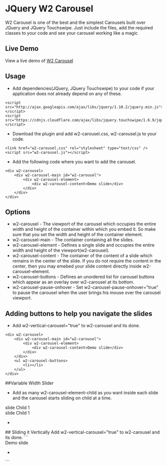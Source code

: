 # JQuery W2 Carousel
W2 Carousel is one of the best and the simplest Carousels built over JQuery and JQuery Touchswipe. Just include the files, add the required classes to your code and see your carousel working like a magic
## Live Demo
View a live demo of [W2 Carousel](http://webwaresindia.com/new/plugins/carousel)
## Usage
* Add dependencies(JQuery, JQuery Touchswipe) to your code if your application does not already depend on any of these.
```
<script src="http://ajax.googleapis.com/ajax/libs/jquery/1.10.2/jquery.min.js"></script>
<script src="https://cdnjs.cloudflare.com/ajax/libs/jquery.touchswipe/1.6.9/jquery.touchSwipe.min.js"></script>
```
* Download the plugin and add w2-carousel.css, w2-carousel.js to your code.
```
<link href="w2-carousel.css" rel="stylesheet" type="text/css" />
<script src="w2-carousel.js"></script>
```
* Add the following code where you want to add the carousel.
```
<div w2-carousel>
	<div w2-carousel-main id="w2-carousel">
		<div w2-carousel-element>
			<div w2-carousel-content>Demo slide</div>
		</div>
	</div>
</div>
```
## Options
* w2-carousel - The viewport of the carousel which occupies the entire width and height of the container within which you embed it. So make sure that you set the width and height of the container element.
* w2-carousel-main - The container containing all the slides.
* w2-carousel-element - Defines a single slide and occupies the entire width and height of the viewport(w2-carousel).
* w2-carousel-content - The container of the content of a slide which remains in the center of the slide. If you do not require the content in the center, then you may emebed your slide content directly inside w2-carousel-element.
* w2-carousel-buttons - Defines an unordered list for carousel buttons which appear as an overlay over w2-carousel at its bottom.
* w2-carousel-pause-onhover - Set w2-carousel-pause-onhover="true" to pause the carousel when the user brings his mouse over the carousel viewport.

## Adding buttons to help you navigate the slides
* Add w2-vertical-carousel="true" to w2-carousel and its done.
```
<div w2-carousel>
	<div w2-carousel-main id="w2-carousel">
		<div w2-carousel-element>
			<div w2-carousel-content>Demo slide</div>
		</div>
	</div>
	<ul w2-carousel-buttons>
		<li></li>
	</ul>
</div>
```
##Variable Width Slider
* Add as many w2-carousel-element-child as you want inside each slide and the carousel starts sliding on child at a time.
<div w2-carousel>
	<div w2-carousel-main id="w2-carousel">
		<div w2-carousel-element>
			<div w2-carousel-element-child>slide Child 1</div>
			<div w2-carousel-element-child>slide Child 1</div>
		</div>
	</div>
	<ul w2-carousel-buttons>
		<li></li>
	</ul>
</div>
## Sliding it Vertically
Add w2-vertical-carousel="true" to w2-carousel and its done.
```
<div w2-carousel w2-vertical-carousel="true">
	<div w2-carousel-main id="w2-carousel">
		<div w2-carousel-element>
			<div w2-carousel-content>Demo slide</div>
		</div>
	</div>
	<ul w2-carousel-buttons>
		<li></li>
	</ul>
</div>
```
